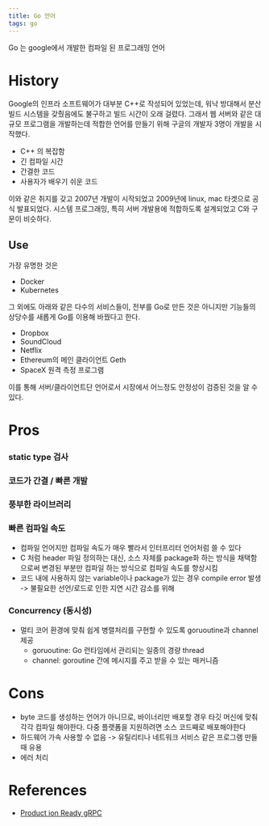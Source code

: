 ```yaml
---
title: Go 언어
tags: go
---
```


Go 는 google에서 개발한 컴파일 된 프로그래밍 언어

<!--more-->

# History

Google의 인프라 소프트웨어가 대부분 C++로 작성되어 있었는데, 워낙 방대해서 분산 빌드 시스템을 갖췄음에도 불구하고 빌드 시간이 오래 걸렸다. 그래서 웹 서버와 같은 대규모 프로그램을 개발하는데 적합한 언어를 만들기 위해 구글의 개발자 3명이 개발을 시작했다.

- C++ 의 복잡함
- 긴 컴파일 시간
- 간결한 코드
- 사용자가 배우기 쉬운 코드

이와 같은 취지를 갖고 2007년 개발이 시작되었고 2009년에 linux, mac 타겟으로 공식 발표되었다.
시스템 프로그래밍, 특히 서버 개발용에 적합하도록 설계되었고 C와 구문이 비슷하다.

## Use

가장 유명한 것은

- Docker
- Kubernetes

그 외에도 아래와 같은 다수의 서비스들이, 전부를 Go로 만든 것은 아니지만 기능들의 상당수를 새롭게 Go를 이용해 바꿨다고 한다.

- Dropbox
- SoundCloud
- Netflix
- Ethereum의 메인 클라이언트 Geth
- SpaceX 원격 측정 프로그램

이를 통해 서버/클라이언트단 언어로서 시장에서 어느정도 안정성이 검증된 것을 알 수 있다.

# Pros

### static type 검사

### 코드가 간결 / 빠른 개발

### 풍부한 라이브러리

### 빠른 컴파일 속도

- 컴파일 언어지만 컴파일 속도가 매우 빨라서 인터프리터 언어처럼 쓸 수 있다
- C 처럼 header 파일 정의하는 대신, 소스 자체를 package화 하는 방식을 채택함으로써 변경된 부분만 컴파일 하는 방식으로 컴파일 속도를 향상시킴
- 코드 내에 사용하지 않는 variable이나 package가 있는 경우 compile error 발생 -> 불필요한 선언/로드로 인한 지연 시간 감소를 위해

### Concurrency (동시성)

- 멀티 코어 환경에 맞춰 쉽게 병렬처리를 구현할 수 있도록 goruoutine과 channel 제공
  - goruoutine: Go 런타임에서 관리되는 일종의 경량 thread
  - channel: goroutine 간에 메시지를 주고 받을 수 있는 매커니즘

# Cons

- byte 코드를 생성하는 언어가 아니므로, 바이너리만 배포할 경우 타깃 머신에 맞춰 각각 컴파일 해야한다. 다중 플랫폼을 지원하려면 소스 코드째로 배포해야한다
- 하드웨어 가속 사용할 수 없음 -> 유틸리티나 네트워크 서비스 같은 프로그램 만들 때 유용
- 에러 처리

# References

- [Product ion Ready gRPC](https://blog.banksalad.com/tech/production-ready-grpc-in-golang/)
